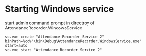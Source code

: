 # Starting Windows service

start admin command prompt in directroy of AttendanceRecorder.WindowsService

    sc.exe create "Attendance Recorder Service 2" binPath=%cd%"\bin\Debug\AttendanceRecorder.WindowsService.exe" start=auto
    sc.exe start "Attendance Recorder Service 2"